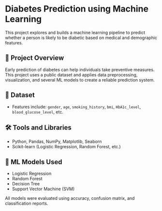 # Diabetes Prediction using Machine Learning

This project explores and builds a machine learning pipeline to predict whether a person is likely to be diabetic based on medical and demographic features.

## 📌 Project Overview

Early prediction of diabetes can help individuals take preventive measures. This project uses a public dataset and applies data preprocessing, visualization, and several ML models to create a reliable prediction system.

## 🧾 Dataset


- Features include: `gender`, `age`, `smoking_history`, `bmi`, `HbA1c_level`, `blood_glucose_level`, etc.

## 🛠️ Tools and Libraries

- Python, Pandas, NumPy, Matplotlib, Seaborn
- Scikit-learn (Logistic Regression, Random Forest, etc.)

## 🧪 ML Models Used

- Logistic Regression
- Random Forest
- Decision Tree
- Support Vector Machine (SVM)


All models were evaluated using accuracy, confusion matrix, and classification reports.


